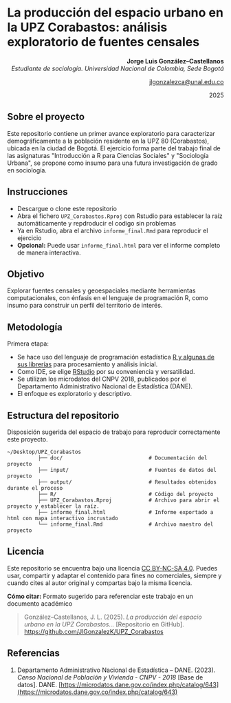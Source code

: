 # La producción del espacio urbano en la UPZ Corabastos: análisis exploratorio de fuentes censales


<div align="right">

**Jorge Luis González–Castellanos**  
*Estudiante de sociología. Universidad Nacional de Colombia, Sede Bogotá*  

jlgonzalezca@unal.edu.co  

2025  

</div>

## Sobre el proyecto

Este repositorio contiene un primer avance exploratorio para caracterizar demográficamente a la población residente en la UPZ 80 (Corabastos), ubicada en la ciudad de Bogotá. El ejercicio forma parte del trabajo final de las asignaturas "Introducción a R para Ciencias Sociales" y "Sociología Urbana", se propone como insumo para una futura investigación de grado en sociología.

## Instrucciones

- Descargue o clone este repositorio
- Abra el fichero `UPZ_Corabastos.Rproj` con Rstudio para establecer la raíz automáticamente y repdroducir el codigo sin problemas
- Ya en Rstudio, abra el archivo `informe_final.Rmd` para reproducir el ejercicio
- **Opcional:** Puede usar `informe_final.html` para ver el informe completo de manera interactiva.

## Objetivo

Explorar fuentes censales y geoespaciales mediante herramientas computacionales, con énfasis en el lenguaje de programación R, como insumo para construir un perfil del territorio de interés.

## Metodología
Primera etapa:
- Se hace uso del lenguaje de programación estadística [R y algunas de sus librerías](https://cran.r-project.org/) para procesamiento y análisis inicial.
- Como IDE, se elige [RStudio](https://posit.co/downloads/) por su conveniencia y versatilidad.
- Se utilizan los microdatos del CNPV 2018, publicados por el Departamento Administrativo Nacional de Estadística (DANE).
- El enfoque es exploratorio y descriptivo.

## Estructura del repositorio

Disposición sugerida del espacio de trabajo para reproducir correctamente este proyecto.

```
~/Desktop/UPZ_Corabastos
          ├── doc/                            # Documentación del proyecto  
          ├── input/                          # Fuentes de datos del proyecto
          ├── output/                         # Resultados obtenidos durante el proceso  
          ├── R/                              # Código del proyecto
          ├── UPZ_Corabastos.Rproj            # Archivo para abrir el proyecto y establecer la raíz.
          ├── informe_final.html              # Informe exportado a html con mapa interactivo incrustado
          └── informe_final.Rmd               # Archivo maestro del proyecto

```

## Licencia

Este repositorio se encuentra bajo una licencia [CC BY-NC-SA 4.0](https://creativecommons.org/licenses/by-nc-sa/4.0/deed.es). Puedes usar, compartir y adaptar el contenido para fines no comerciales, siempre y cuando cites al autor original y compartas bajo la misma licencia.

**Cómo citar:** Formato sugerido para referenciar este trabajo en un documento académico


> González–Castellanos, J. L. (2025). *La producción del espacio urbano en la UPZ Corabastos...* [Repositorio en GitHub]. https://github.com/JlGonzalezK/UPZ_Corabastos 

## Referencias

1. Departamento Administrativo Nacional de Estadística – DANE. (2023). *Censo Nacional de Población y Vivienda - CNPV - 2018* [Base de datos]. DANE. [https://microdatos.dane.gov.co/index.php/catalog/643](https://microdatos.dane.gov.co/index.php/catalog/643)  
